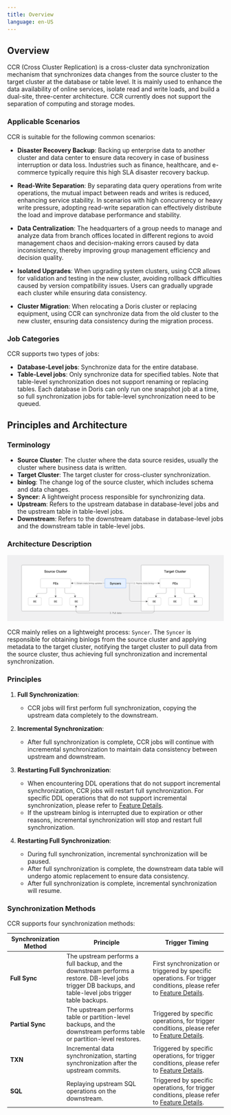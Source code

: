 ```yaml
---
title: Overview
language: en-US
---
```


<!--
Licensed to the Apache Software Foundation (ASF) under one
or more contributor license agreements.  See the NOTICE file
distributed with this work for additional information
regarding copyright ownership.  The ASF licenses this file
to you under the Apache License, Version 2.0 (the
"License"); you may not use this file except in compliance
with the License.  You may obtain a copy of the License at

  http://www.apache.org/licenses/LICENSE-2.0

Unless required by applicable law or agreed to in writing,
software distributed under the License is distributed on an
"AS IS" BASIS, WITHOUT WARRANTIES OR CONDITIONS OF ANY
KIND, either express or implied.  See the License for the
specific language governing permissions and limitations
under the License.
-->

## Overview

CCR (Cross Cluster Replication) is a cross-cluster data synchronization mechanism that synchronizes data changes from the source cluster to the target cluster at the database or table level. It is mainly used to enhance the data availability of online services, isolate read and write loads, and build a dual-site, three-center architecture. CCR currently does not support the separation of computing and storage modes.

### Applicable Scenarios

CCR is suitable for the following common scenarios:

- **Disaster Recovery Backup**: Backing up enterprise data to another cluster and data center to ensure data recovery in case of business interruption or data loss. Industries such as finance, healthcare, and e-commerce typically require this high SLA disaster recovery backup.

- **Read-Write Separation**: By separating data query operations from write operations, the mutual impact between reads and writes is reduced, enhancing service stability. In scenarios with high concurrency or heavy write pressure, adopting read-write separation can effectively distribute the load and improve database performance and stability.

- **Data Centralization**: The headquarters of a group needs to manage and analyze data from branch offices located in different regions to avoid management chaos and decision-making errors caused by data inconsistency, thereby improving group management efficiency and decision quality.

- **Isolated Upgrades**: When upgrading system clusters, using CCR allows for validation and testing in the new cluster, avoiding rollback difficulties caused by version compatibility issues. Users can gradually upgrade each cluster while ensuring data consistency.

- **Cluster Migration**: When relocating a Doris cluster or replacing equipment, using CCR can synchronize data from the old cluster to the new cluster, ensuring data consistency during the migration process.

### Job Categories

CCR supports two types of jobs:

- **Database-Level jobs**: Synchronize data for the entire database.
- **Table-Level jobs**: Only synchronize data for specified tables. Note that table-level synchronization does not support renaming or replacing tables. Each database in Doris can only run one snapshot job at a time, so full synchronization jobs for table-level synchronization need to be queued.

## Principles and Architecture

### Terminology

- **Source Cluster**: The cluster where the data source resides, usually the cluster where business data is written.
- **Target Cluster**: The target cluster for cross-cluster synchronization.
- **binlog**: The change log of the source cluster, which includes schema and data changes.
- **Syncer**: A lightweight process responsible for synchronizing data.
- **Upstream**: Refers to the upstream database in database-level jobs and the upstream table in table-level jobs.
- **Downstream**: Refers to the downstream database in database-level jobs and the downstream table in table-level jobs.

### Architecture Description

![CCR Architecture Description](/images/ccr-architecture-description.png)

CCR mainly relies on a lightweight process: `Syncer`. The `Syncer` is responsible for obtaining binlogs from the source cluster and applying metadata to the target cluster, notifying the target cluster to pull data from the source cluster, thus achieving full synchronization and incremental synchronization.

### Principles

1. **Full Synchronization**:
   - CCR jobs will first perform full synchronization, copying the upstream data completely to the downstream.

2. **Incremental Synchronization**:
   - After full synchronization is complete, CCR jobs will continue with incremental synchronization to maintain data consistency between upstream and downstream.

3. **Restarting Full Synchronization**:
   - When encountering DDL operations that do not support incremental synchronization, CCR jobs will restart full synchronization. For specific DDL operations that do not support incremental synchronization, please refer to [Feature Details](./feature.md).
   - If the upstream binlog is interrupted due to expiration or other reasons, incremental synchronization will stop and restart full synchronization.

4. **Restarting Full Synchronization**:
   - During full synchronization, incremental synchronization will be paused.
   - After full synchronization is complete, the downstream data table will undergo atomic replacement to ensure data consistency.
   - After full synchronization is complete, incremental synchronization will resume.

### Synchronization Methods

CCR supports four synchronization methods:

| Synchronization Method | Principle                                               | Trigger Timing                                           |
|------------------------|--------------------------------------------------------|---------------------------------------------------------|
| **Full Sync**          | The upstream performs a full backup, and the downstream performs a restore. DB-level jobs trigger DB backups, and table-level jobs trigger table backups. | First synchronization or triggered by specific operations. For trigger conditions, please refer to [Feature Details](./feature.md). |
| **Partial Sync**       | The upstream performs table or partition-level backups, and the downstream performs table or partition-level restores. | Triggered by specific operations, for trigger conditions, please refer to [Feature Details](./feature.md). |
| **TXN**                | Incremental data synchronization, starting synchronization after the upstream commits. | Triggered by specific operations, for trigger conditions, please refer to [Feature Details](./feature.md). |
| **SQL**                | Replaying upstream SQL operations on the downstream.   | Triggered by specific operations, for trigger conditions, please refer to [Feature Details](./feature.md). |
